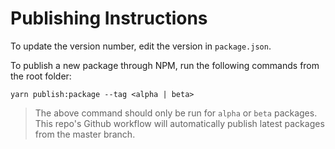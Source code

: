 # Publishing Instructions

To update the version number, edit the version in `package.json`.

To publish a new package through NPM, run the following commands from the root folder:

```
yarn publish:package --tag <alpha | beta>
```

> The above command should only be run for `alpha` or `beta` packages. This repo's Github workflow will automatically publish latest packages from the master branch.
